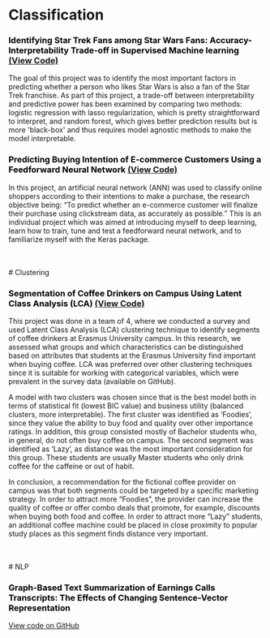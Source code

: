 
# Classification

### <span style="color:black"> Identifying Star Trek Fans among Star Wars Fans: Accuracy-Interpretability Trade-off in Supervised Machine learning </span> <a href="https://github.com/aigerim1997/my-portfolio/tree/master/accuracy-interpretability-tradeoff" target="_blank"> (View Code) </a>
The goal of this project was to identify the most important factors in predicting whether a person who likes Star Wars is also a fan of the Star Trek franchise. As part of this project, a trade-off between interpretability and predictive power has been examined by comparing two methods: logistic regression with lasso regularization, which is pretty straightforward to interpret, and random forest, which gives better prediction results but is more 'black-box' and thus requires model agnostic methods to make the model interpretable.
<br>
### <span style="color:black"> Predicting Buying Intention of E-commerce Customers Using a Feedforward Neural Network </span> <a href="https://github.com/aigerim1997/my-portfolio/tree/master/fnn" target="_blank"> (View Code) </a>
In this project, an artificial neural network (ANN) was used to classify online shoppers according to their
intentions to make a purchase, the research objective being: “To predict whether an e-commerce customer
will finalize their purchase using clickstream data, as accurately as possible.” This is an individual project which was aimed at introducing myself to deep learning, learn how to train, tune and test a feedforward neural network, and to familiarize myself with the Keras package. 


<br>
<br>
# Clustering

### <span style="color:black"> Segmentation of Coffee Drinkers on Campus Using Latent Class Analysis (LCA) </span> <a href="https://github.com/aigerim1997/my-portfolio/tree/master/clustering-lca" target="_blank"> (View Code) </a>
This project was done in a team of 4, where we conducted a survey and used Latent Class Analysis (LCA) clustering technique to identify segments of coffee drinkers at Erasmus University campus. In this research, we assessed what groups and which characteristics can be distinguished based on attributes that students at the Erasmus University find important when buying coffee. LCA was preferred over other clustering techniques since it is suitable for working with categorical variables, which were prevalent in the survey data (available on GitHub).

A model with two clusters was chosen since that is the best model both in terms of statistical fit (lowest BIC value) and business utility (balanced clusters, more interpretable). The first cluster was identified as ‘Foodies’, since they value the ability to buy food and quality over other importance ratings. In addition, this group consisted mostly of Bachelor students who, in general, do not often buy coffee on campus. The second segment was identified as ‘Lazy’, as distance was the most important consideration for this group. These students are usually Master students who only drink coffee for the caffeine or out of habit. 

In conclusion, a recommendation for the fictional coffee provider on campus was that both segments could be targeted by a specific marketing strategy. In order to attract more “Foodies”, the provider can increase the quality of coffee or offer combo deals that promote, for example, discounts when buying both food and coffee. In order to attract more “Lazy” students, an additional coffee machine could be placed in close proximity to popular study places as this segment finds distance very important.


<br>
<br>
# NLP

### <span style="color:black"> Graph-Based Text Summarization of Earnings Calls Transcripts: The Effects of Changing Sentence-Vector Representation </span> 
<a href="https://github.com/aigerim1997/my-portfolio/tree/master/text-summarization" target="_blank">View code on GitHub</a>
